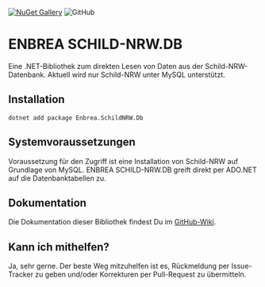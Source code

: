 [![NuGet Gallery](https://img.shields.io/badge/NuGet%20Gallery-enbrea.schildnrw.db-blue.svg)](https://www.nuget.org/packages/Enbrea.SchildNRW.Db/)
![GitHub](https://img.shields.io/github/license/enbrea/enbrea.schildnrw.db)

# ENBREA SCHILD-NRW.DB

Eine .NET-Bibliothek zum direkten Lesen von Daten aus der Schild-NRW-Datenbank. Aktuell wird nur Schild-NRW unter MySQL unterstützt.

## Installation

```
dotnet add package Enbrea.SchildNRW.Db
```

## Systemvoraussetzungen

Voraussetzung für den Zugriff ist eine Installation von Schild-NRW auf Grundlage von MySQL. ENBREA SCHILD-NRW.DB greift direkt per ADO.NET auf die Datenbanktabellen zu. 

## Dokumentation

Die Dokumentation dieser Bibliothek findest Du im [GitHub-Wiki](https://github.com/enbrea/enbrea.schildnrw.db/wiki).

## Kann ich mithelfen?

Ja, sehr gerne. Der beste Weg mitzuhelfen ist es, Rückmeldung per Issue-Tracker zu geben und/oder Korrekturen per Pull-Request zu übermitteln.
